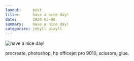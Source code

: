 ```yaml
---
layout:     post
title:      have a nice day!
date:       2020-05-08
summary:    have a nice day!
categories: jekyll pixyll
---
```

![have a nice day!](https://i.imgur.com/OMBoqx0.png)

procreate, photoshop, hp officejet pro 9010, scissors, glue.
